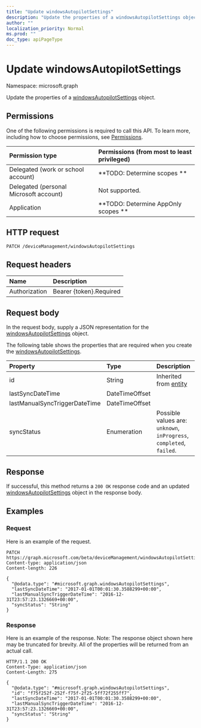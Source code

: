 ```yaml
---
title: "Update windowsAutopilotSettings"
description: "Update the properties of a windowsAutopilotSettings object."
author: ""
localization_priority: Normal
ms.prod: ""
doc_type: apiPageType
---
```


# Update windowsAutopilotSettings

Namespace: microsoft.graph

Update the properties of a [windowsAutopilotSettings](../resources/windowsautopilotsettings.md) object.

## Permissions
One of the following permissions is required to call this API. To learn more, including how to choose permissions, see [Permissions](/concepts/permissions-reference.md).

|Permission type|Permissions (from most to least privileged)|
|:---|:---|
|Delegated (work or school account)|**TODO: Determine scopes **|
|Delegated (personal Microsoft account)|Not supported.|
|Application|**TODO: Determine AppOnly scopes **|

## HTTP request
<!-- {
  "blockType": "ignored"
}
-->
``` http
PATCH /deviceManagement/windowsAutopilotSettings
```

## Request headers
|Name|Description|
|:---|:---|
|Authorization|Bearer {token}.Required|

## Request body
In the request body, supply a JSON representation for the [windowsAutopilotSettings](../resources/windowsautopilotsettings.md) object.

The following table shows the properties that are required when you create the [windowsAutopilotSettings](../resources/windowsautopilotsettings.md).

|Property|Type|Description|
|:---|:---|:---|
|id|String| Inherited from [entity](../resources/entity.md)|
|lastSyncDateTime|DateTimeOffset||
|lastManualSyncTriggerDateTime|DateTimeOffset||
|syncStatus|Enumeration| Possible values are: `unknown`, `inProgress`, `completed`, `failed`.|



## Response
If successful, this method returns a `200 OK` response code and an updated [windowsAutopilotSettings](../resources/windowsautopilotsettings.md) object in the response body.

## Examples

### Request
Here is an example of the request.
<!-- {
  "blockType": "request",
  "name": "update_windowsautopilotsettings"
}
-->
``` http
PATCH https://graph.microsoft.com/beta/deviceManagement/windowsAutopilotSettings
Content-type: application/json
Content-length: 226

{
  "@odata.type": "#microsoft.graph.windowsAutopilotSettings",
  "lastSyncDateTime": "2017-01-01T00:01:30.3588299+00:00",
  "lastManualSyncTriggerDateTime": "2016-12-31T23:57:23.1326669+00:00",
  "syncStatus": "String"
}
```

### Response
Here is an example of the response. Note: The response object shown here may be truncated for brevity. All of the properties will be returned from an actual call.
<!-- {
  "blockType": "response",
  "truncated": true
}
-->
``` http
HTTP/1.1 200 OK
Content-Type: application/json
Content-Length: 275

{
  "@odata.type": "#microsoft.graph.windowsAutopilotSettings",
  "id": "f75f252f-252f-f75f-2f25-5ff72f255ff7",
  "lastSyncDateTime": "2017-01-01T00:01:30.3588299+00:00",
  "lastManualSyncTriggerDateTime": "2016-12-31T23:57:23.1326669+00:00",
  "syncStatus": "String"
}
```

